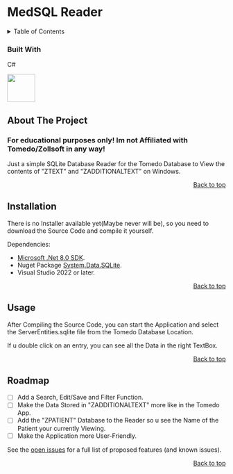 # MedSQL Reader
<!-- TABLE OF CONTENTS -->
<details>
  <summary>Table of Contents</summary>
  <ol>
    <li>
      <a href="#about-the-project">About The Project</a>
      <ul>
        <li><a href="#built-with">Built With</a></li>
      </ul>
    </li>
    <li><a href="#installation">Installation</a></li>
    <li><a href="#usage">Usage</a></li>
    <li><a href="#roadmap">Roadmap</a></li>
  </ol>
</details>


### Built With
C# 

<img src="https://github.com/Jettcodey/TikTok-Downloader/assets/163922510/aca578ae-4c24-490f-96f2-4c19a16fe9e6" width="64" height="64">

<!--![csharpIcon](https://github.com/Jettcodey/TikTok-Downloader/assets/163922510/aca578ae-4c24-490f-96f2-4c19a16fe9e6)


<p align="right"><a href="#readme-top">Back to top</a></p>

<!-- ABOUT THE PROJECT -->
## About The Project
### For educational purposes only! Im not Affiliated with Tomedo/Zollsoft in any way!

Just a simple SQLite Database Reader for the Tomedo Database to View the contents of "ZTEXT" and "ZADDITIONALTEXT" on Windows.

<p align="right"><a href="#readme-top">Back to top</a></p>

<!-- Installation -->
## Installation

There is no Installer available yet(Maybe never will be), so you need to download the Source Code and compile it yourself.

Dependencies:
- [Microsoft .Net 8.0 SDK](https://dotnet.microsoft.com/en-us/download/dotnet/8.0).
- Nuget Package [System.Data.SQLite](https://www.nuget.org/packages/System.Data.SQLite/).
- Visual Studio 2022 or later.

<p align="right"><a href="#readme-top">Back to top</a></p>

<!-- Usage -->
## Usage

After Compiling the Source Code, you can start the Application and select the ServerEntities.sqlite file from the Tomedo Database Location.

If u double click on an entry, you can see all the Data in the right TextBox.

<p align="right"><a href="#readme-top">Back to top</a></p>

<!-- ROADMAP -->
## Roadmap

- [ ] Add a Search, Edit/Save and Filter Function.
- [ ] Make the Data Stored in "ZADDITIONALTEXT" more like in the Tomedo App.
- [ ] Add the "ZPATIENT" Database to the Reader so u see the Name of the Patient your currently Viewing.
- [ ] Make the Application more User-Friendly.

See the [open issues](https://github.com/Jettcodey/MedSQL-Reader/issues) for a full list of proposed features (and known issues).

<p align="right"><a href="#readme-top">Back to top</a></p>
